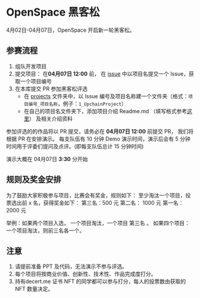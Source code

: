 # OpenSpace 黑客松

4月02日-04月07日，OpenSpace 开启新一轮黑客松。

## 参赛流程

1. 组队开发项目 
2. 提交项目： 在**04月07日 12:00** 前， 在 [issue](https://github.com/lbc-team/OpenSpace-Hackathon/issues) 中以项目名提交一个 Issue，获取一个项目编号
3. 在本库提交 PR 参加黑客松评选
   * 在 [projects](./projects/) 文件夹中，以 Issue 编号及项目名称建一个文件夹（格式：`项目编号_项目名称`，例子：`1_UpchainProject`）
   * 在自己的项目名文件夹下，添加项目介绍 Readme.md （填写格式参考[这里](https://github.com/lbc-team/OpenSpace-Hackathon/tree/main/projects/1_UpchainProject)） 及相关介绍资料
  


参加评选的的作品将以 PR 提交，请务必在 **04月07日 12:00** 前提交 PR， 我们将根据 PR 在安排演示。
每支队伍有 10 分钟 Demo 演示时间，演示后会有 5 分钟时间用于评委们提问及点评。(即每支队伍总计 15 分钟时间)

演示大概在 04月07日 **3:30** 分开始



## 规则及奖金安排

为了鼓励大家积极参与项目，比赛会有奖金，规则如下：
至少淘汰一个项目，投票选出前 x 名，获得奖金如下：
第三名：500 元 
第二名： 1000 元
第一名：2000 元

举例：如果两个项目入选， 一个项目淘汰，一个项目 第三名 。
如果四个项目： 一个项目淘汰，则前三名各一个。



## 注意
1. 请提前准备 PPT 及代码，无法演示不参与评选。
2. 每个项目将按商业价值、创新性、技术性、作品完成度打分。
3. 持有decert.me 证书 NFT 的同学都可以参与打分，每人的投票数由获取的 NFT 数量决定。


 

